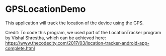 # GPSLocationDemo

This application will track the location of the device using the GPS.

Credit:
To code this program, we used part of the LocationTracker program by Vishal Shrestha, which can be achieved here:
https://www.thecodecity.com/2017/03/location-tracker-android-app-complete.html
